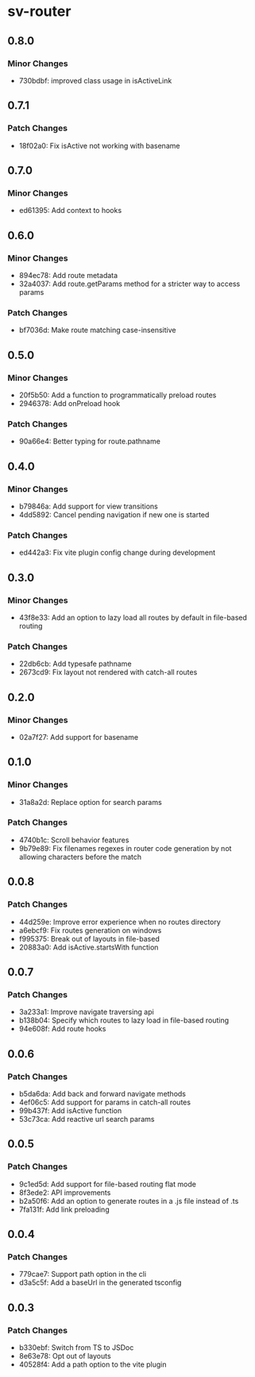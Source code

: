 # sv-router

## 0.8.0

### Minor Changes

- 730bdbf: improved class usage in isActiveLink

## 0.7.1

### Patch Changes

- 18f02a0: Fix isActive not working with basename

## 0.7.0

### Minor Changes

- ed61395: Add context to hooks

## 0.6.0

### Minor Changes

- 894ec78: Add route metadata
- 32a4037: Add route.getParams method for a stricter way to access params

### Patch Changes

- bf7036d: Make route matching case-insensitive

## 0.5.0

### Minor Changes

- 20f5b50: Add a function to programmatically preload routes
- 2946378: Add onPreload hook

### Patch Changes

- 90a66e4: Better typing for route.pathname

## 0.4.0

### Minor Changes

- b79846a: Add support for view transitions
- 4dd5892: Cancel pending navigation if new one is started

### Patch Changes

- ed442a3: Fix vite plugin config change during development

## 0.3.0

### Minor Changes

- 43f8e33: Add an option to lazy load all routes by default in file-based routing

### Patch Changes

- 22db6cb: Add typesafe pathname
- 2673cd9: Fix layout not rendered with catch-all routes

## 0.2.0

### Minor Changes

- 02a7f27: Add support for basename

## 0.1.0

### Minor Changes

- 31a8a2d: Replace option for search params

### Patch Changes

- 4740b1c: Scroll behavior features
- 9b79e89: Fix filenames regexes in router code generation by not allowing characters before the match

## 0.0.8

### Patch Changes

- 44d259e: Improve error experience when no routes directory
- a6ebcf9: Fix routes generation on windows
- f995375: Break out of layouts in file-based
- 20883a0: Add isActive.startsWith function

## 0.0.7

### Patch Changes

- 3a233a1: Improve navigate traversing api
- b138b04: Specify which routes to lazy load in file-based routing
- 94e608f: Add route hooks

## 0.0.6

### Patch Changes

- b5da6da: Add back and forward navigate methods
- 4ef06c5: Add support for params in catch-all routes
- 99b437f: Add isActive function
- 53c73ca: Add reactive url search params

## 0.0.5

### Patch Changes

- 9c1ed5d: Add support for file-based routing flat mode
- 8f3ede2: API improvements
- b2a50f6: Add an option to generate routes in a .js file instead of .ts
- 7fa131f: Add link preloading

## 0.0.4

### Patch Changes

- 779cae7: Support path option in the cli
- d3a5c5f: Add a baseUrl in the generated tsconfig

## 0.0.3

### Patch Changes

- b330ebf: Switch from TS to JSDoc
- 8e63e78: Opt out of layouts
- 40528f4: Add a path option to the vite plugin
